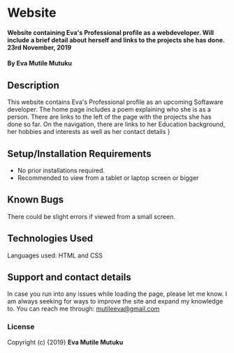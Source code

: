 # Website
#### Website containing Eva's Professional profile as a webdeveloper. Will include a brief detail about herself and links to the projects she has done. 23rd November, 2019
#### By Eva Mutile Mutuku
## Description
This website contains Eva's Professional profile as an upcoming Softaware developer. The home page includes a poem explaining who she is as a person. There are links to the left of the page with the projects she has done so far. On the navigation, there are links to her Education background, her hobbies and interests as well as her contact details }
## Setup/Installation Requirements
* No prior installations required.
* Recommended to view from a tablet or laptop screen or bigger
## Known Bugs
There could be slight errors if viewed from a small screen.
## Technologies Used
Languages used: HTML and CSS
## Support and contact details
In case you run into any issues while loading the page, please let me know. I am always seeking for ways to improve the site and expand my knowledge to. You can reach me through: mutileeva@gmail.com
### License
Copyright (c) {2019} **Eva Mutile Mutuku**